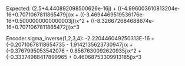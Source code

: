 Expected: (2.5+4.440892098500626e-16j) + ((-4.996003610813204e-16+0.7071067811865479j))x + ((-3.4694469519536176e-16+0.5000000000000003j))x^2 + ((-8.326672684688674e-16+0.7071067811865472j))x^3

Encoder.sigma_inverse(1,2,3,4):
-2.220446049250313E-16 + (-0.20710678118654735 - 1.9142135623730947j)x + (-0.3767995053542076 - 0.8567630092620935j)x^2 + (-0.33374988417899965 + 0.46068753309913185j)x^3
